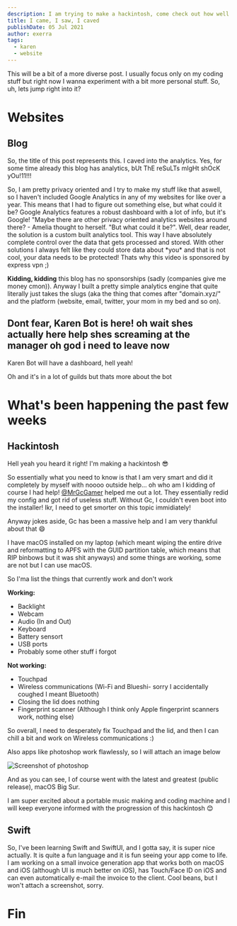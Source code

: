 ```yaml
---
description: I am trying to make a hackintosh, come check out how well I am doing.
title: I came, I saw, I caved
publishDate: 05 Jul 2021
author: exerra
tags:
  - karen
  - website
---
```

This will be a bit of a more diverse post. I usually focus only on my coding stuff but right now I wanna experiment with a bit more personal stuff. So, uh, lets jump right into it?

# Websites

## Blog

So, the title of this post represents this. I caved into the analytics. Yes, for some time already this blog has analytics, bUt ThE reSuLTs mIgHt shOcK yOu!11!!!

So, I am pretty privacy oriented and I try to make my stuff like that aswell, so I haven't included Google Analytics in any of my websites for like over a year. This means that I had to figure out something else, but what could it be? Google Analytics features a robust dashboard with a lot of info, but it's Google! "Maybe there are other privacy oriented analytics websites around there? - Amelia thought to herself. "But what could it be?". Well, dear reader, the solution is a custom built analytics tool. This way I have absolutely complete control over the data that gets processed and stored. With other solutions I always felt like they could store data about \*you\* and that is not cool, your data needs to be protected! Thats why this video is sponsored by express vpn ;)

**Kidding, kidding** this blog has no sponsorships (sadly (companies give me money cmon)). Anyway I built a pretty simple analytics engine that quite literally just takes the slugs (aka the thing that comes after "domain.xyz/" and the platform (website, email, twitter, your mom in my bed and so on).

## Dont fear, Karen Bot is here! oh wait shes actually here help shes screaming at the manager oh god i need to leave now

Karen Bot will have a dashboard, hell yeah!

Oh and it's in a lot of guilds but thats more about the bot

# What's been happening the past few weeks

## Hackintosh

Hell yeah you heard it right! I'm making a hackintosh 😎

So essentially what you need to know is that I am very smart and did it completely by myself with noooo outside help... oh who am I kidding of course I had help! [@MrGcGamer](https://github.com/MrGcGamer) helped me out a lot. They essentially redid my config and got rid of useless stuff. Without Gc, I couldn't even boot into the installer! Ikr, I need to get smorter on this topic immidiately!

Anyway jokes aside, Gc has been a massive help and I am very thankful about that 😄

I have macOS installed on my laptop (which meant wiping the entire drive and reformatting to APFS with the GUID partition table, which means that RIP binbows but it was shit anyways) and some things are working, some are not but I can use macOS.

So I'ma list the things that currently work and don't work

**Working:**

* Backlight
* Webcam
* Audio (In and Out)
* Keyboard
* Battery sensort
* USB ports
* Probably some other stuff i forgot

**Not working:**

* Touchpad
* Wireless communications (Wi-Fi and Blueshi- sorry I accidentally coughed I meant Bluetooth)
* Closing the lid does nothing
* Fingerprint scanner (Although I think only Apple fingerprint scanners work, nothing else)

So overall, I need to desperately fix Touchpad and the lid, and then I can chill a bit and work on Wireless communications :)

Also apps like photoshop work flawlessly, so I will attach an image below

![Screenshot of photoshop](https://cdn.discordapp.com/attachments/826542174085709984/861634723037315072/Screen_Shot_2021-07-05_at_18.47.43.png "Photoshop in a hackintosh")

And as you can see, I of course went with the latest and greatest (public release), macOS Big Sur.

I am super excited about a portable music making and coding machine and I will keep everyone informed with the progression of this hackintosh 😊

## Swift

So, I've been learning Swift and SwiftUI, and I gotta say, it is super nice actually. It is quite a fun language and it is fun seeing your app come to life. I am working on a small invoice generation app that works both on macOS and iOS (although UI is much better on iOS), has Touch/Face ID on iOS and can even automatically e-mail the invoice to the client. Cool beans, but I won't attach a screenshot, sorry.

# **Fin**